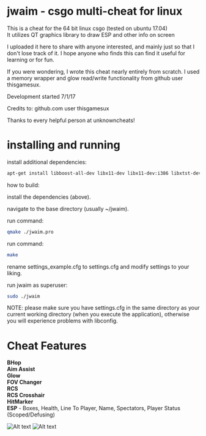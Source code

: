 # jwaim - csgo multi-cheat for linux
This is a cheat for the 64 bit linux csgo (tested on ubuntu 17.04)  
It utilizes QT graphics library to draw ESP and other info on screen  

I uploaded it here to share with anyone interested, and mainly just so that I don't lose track of it. I hope anyone who finds this can find it useful for learning or for fun.  

If you were wondering, I wrote this cheat nearly entirely from scratch. I used a memory wrapper and glow read/write functionality from github user thisgamesux. 

Development started 7/1/17  

Credits to: 
github.com user thisgamesux

Thanks to every helpful person at unknowncheats!

# installing and running
install additional dependencies:
```bash
apt-get install libboost-all-dev libx11-dev libx11-dev:i386 libxtst-dev libconfig++-dev build-essential qt5-default
```

how to build:

install the dependencies (above).

navigate to the base directory (usually ~/jwaim).

run command:
```bash
qmake ./jwaim.pro
```
run command: 
```bash
make
```
rename settings_example.cfg to settings.cfg and modify settings to your liking.

run jwaim as superuser:

```bash 
sudo ./jwaim
```


NOTE:
please make sure you have settings.cfg in the same directory as your current working directory (when you execute the application), otherwise you will experience problems with libconfig.

# Cheat Features
**BHop  
Aim Assist  
Glow  
FOV Changer  
RCS  
RCS Crosshair  
HitMarker  
ESP** - Boxes, Health, Line To Player, Name, Spectators, Player Status (Scoped/Defusing)

![Alt text](http://i.imgur.com/g2IU45i.jpg "screenshot")
![Alt text](https://i.imgur.com/xmjycBr.jpg "another screenshot")
